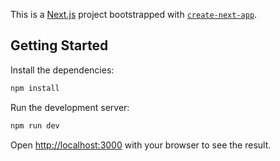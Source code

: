 This is a [Next.js](https://nextjs.org) project bootstrapped with [`create-next-app`](https://nextjs.org/docs/app/api-reference/cli/create-next-app).

## Getting Started

Install the dependencies:

```bash
npm install
``` 

Run the development server:

```bash
npm run dev
```

Open [http://localhost:3000](http://localhost:3000) with your browser to see the result.
